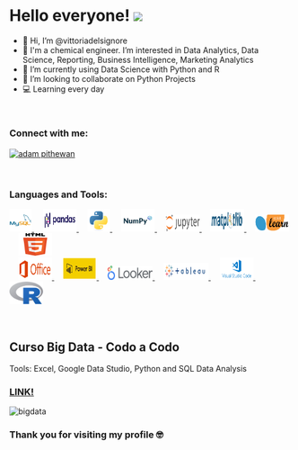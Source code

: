 <h1> Hello everyone! <img src = "https://raw.githubusercontent.com/MartinHeinz/MartinHeinz/master/wave.gif" width = 30px> </h1>
<p align='center'>
</p>

- 👋 Hi, I’m @vittoriadelsignore
- 👀 I'm a chemical engineer. I’m interested in Data Analytics, Data Science, Reporting, Business Intelligence, Marketing Analytics
- 🌱 I’m currently using Data Science with Python and R
- 💞️ I’m looking to collaborate on Python Projects
- 💻 Learning every day 



<br>

<h3 align="left">Connect with me:</h3>
<p align="left">
  <a href="https://www.linkedin.com/in/vittoriadelsignore/" target="blank"><img align="center"
      src="https://raw.githubusercontent.com/rahuldkjain/github-profile-readme-generator/master/src/images/icons/Social/linked-in-alt.svg"
      alt="adam pithewan" height="30" width="40" /></a>
</p>

<br>

<h3 align="left">Languages and Tools:</h3>
<p align="left"> <a href="https://developer.android.com" target="_blank" rel="noreferrer"> 
<a href="https://www.mysql.com/" target="_blank" rel="noreferrer"> <img
      src="https://raw.githubusercontent.com/devicons/devicon/master/icons/mysql/mysql-original-wordmark.svg"
      alt="mysql" width="40" height="40" /> </a> 
      &nbsp&nbsp&nbsp <a href="https://pandas.pydata.org/" target="_blank" rel="noreferrer"> <img
      src="https://github.com/vittoriadelsignore/vittoriadelsignore/blob/main/pandas.png"
      alt="pandas" width="60" height="40" /> </a>  
      &nbsp&nbsp&nbsp <a href="https://www.python.org" target="_blank" rel="noreferrer"> <img
      src="https://raw.githubusercontent.com/devicons/devicon/master/icons/python/python-original.svg" alt="python"
      width="40" height="40" /> </a>  
      &nbsp&nbsp&nbsp <a href="https://www.numpy.org" target="_blank" rel="noreferrer"> <img
      src="https://github.com/vittoriadelsignore/vittoriadelsignore/blob/main/Logo%20Numpy.png" alt="numpy"
      width="60" height="40" /> </a>  
      &nbsp&nbsp&nbsp <a href="https://www.jupyter.org" target="_blank" rel="noreferrer"> <img
      src="https://github.com/vittoriadelsignore/vittoriadelsignore/blob/main/Jupyter.svg" alt="jupyter"
      width="60" height="30" /> </a> 
      &nbsp&nbsp&nbsp <a href="https://www.matplotlib.org" target="_blank" rel="noreferrer"> <img
      src="https://github.com/vittoriadelsignore/vittoriadelsignore/blob/main/Matplotlib.svg" alt="matplotlib"
      width="60" height="40" /> </a> 
      &nbsp&nbsp&nbsp <a href="https://www.scikit-learn.org" target="_blank" rel="noreferrer"> <img
      src="https://github.com/vittoriadelsignore/vittoriadelsignore/blob/main/scikit-learn-logo-small.png" alt="scikit-learn"
      width="60" height="30" /> </a> 
      &nbsp&nbsp&nbsp <a href="https://www.lenguajehtml.com" target="_blank" rel="noreferrer"> <img
      src="https://github.com/vittoriadelsignore/vittoriadelsignore/blob/main/html.png" alt="html"
      width="60" height="40" /> </a> 
      <br>
      &nbsp&nbsp&nbsp <a href="https://www.office.com" target="_blank" rel="noreferrer"> <img
      src="https://github.com/vittoriadelsignore/vittoriadelsignore/blob/main/Office%20Logo.png" alt="Office"
      width="60" height="40" /> </a> 
      &nbsp&nbsp&nbsp <a href="https://powerbi.microsoft.com/es-es/" target="_blank" rel="noreferrer"> <img
      src="https://github.com/vittoriadelsignore/vittoriadelsignore/blob/main/Power%20BI%20Logo.png" alt="Power BI"
      width="60" height="40" /> </a> 
      &nbsp&nbsp&nbsp <a href="https://lookerstudio.google.com/u/0/navigation/reporting" target="_blank" rel="noreferrer"> <img
      src="https://github.com/vittoriadelsignore/vittoriadelsignore/blob/main/Looker%20Logo.png" alt="Looker Studio"
      width="80" height="25" /> </a> 
      &nbsp&nbsp&nbsp <a href="https://www.tableau.com/" target="_blank" rel="noreferrer"> <img
      src="https://github.com/vittoriadelsignore/vittoriadelsignore/blob/main/Tableau%20Logo.png" alt="Tableau"
      width="80" height="30" /> </a> 
      &nbsp&nbsp&nbsp <a href="https://code.visualstudio.com/" target="_blank" rel="noreferrer"> <img
      src="https://github.com/vittoriadelsignore/vittoriadelsignore/blob/main/VSC%20Logo.png" alt="Visual Studio Code"
      width="60" height="40" /> </a>
      &nbsp&nbsp&nbsp <a href="https://www.r-project.org/" target="_blank" rel="noreferrer"> <img
      src="https://github.com/vittoriadelsignore/vittoriadelsignore/blob/main/Logo%20R.png" alt="R"
      width="60" height="40" /> </a>
</p>

<br>
  
## Curso Big Data - Codo a Codo 
Tools: Excel, Google Data Studio, Python and SQL Data Analysis 
### [LINK!](https://deepnote.com/@vittoriadelsignore/TP-Final-Integrador-VDS-c04b03e7-afb4-45d4-99ac-cc965e6430ce)
![bigdata](https://github.com/vittoriadelsignore/vittoriadelsignore/blob/main/TP%20Final%20gif.gif)
  

### Thank you for visiting my profile 🤓 

<!---
vittoriadelsignore/vittoriadelsignore is a ✨ special ✨ repository because its `README.md` (this file) appears on your GitHub profile.
You can click the Preview link to take a look at your changes.
--->
